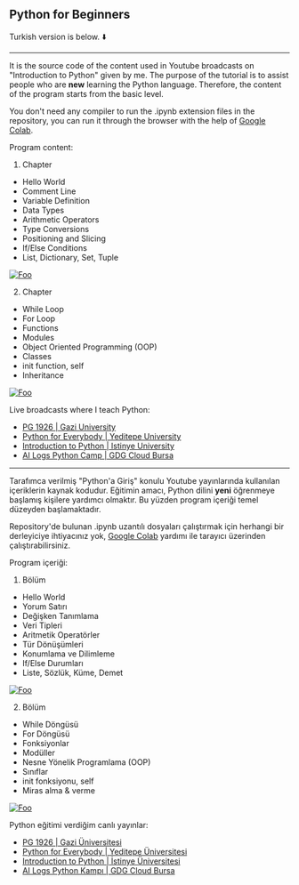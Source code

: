 Python for Beginners
--

Turkish version is below. ⬇️

---

It is the source code of the content used in Youtube broadcasts on "Introduction to Python" given by me. The purpose of the tutorial is to assist people who are **new** learning the Python language. Therefore, the content of the program starts from the basic level.

You don't need any compiler to run the .ipynb extension files in the repository, you can run it through the browser with the help of [Google Colab](https://colab.research.google.com/).

Program content:
1. Chapter
 - Hello World
 - Comment Line
 - Variable Definition
 - Data Types
 - Arithmetic Operators
 - Type Conversions
 - Positioning and Slicing
 - If/Else Conditions
 - List, Dictionary, Set, Tuple

 <a href="https://colab.research.google.com/github/mavideniz/Python101/blob/main/Python_Part1.ipynb" rel="Open in Colab">![Foo](https://colab.research.google.com/assets/colab-badge.svg)</a>
 
 2. Chapter
 - While Loop
 - For Loop
 - Functions
 - Modules
 - Object Oriented Programming (OOP)
 - Classes
 - init function, self
 - Inheritance

 <a href="https://colab.research.google.com/github/mavideniz/Python101/blob/main/Python_Part2.ipynb" rel="Open in Colab">![Foo](https://colab.research.google.com/assets/colab-badge.svg)</a>
 
Live broadcasts where I teach Python:

 - [PG 1926 | Gazi University](https://www.youtube.com/watch?v=wdfGo-k6PxA)
 - [Python for Everybody | Yeditepe University](https://www.youtube.com/watch?v=C-IGJnBZvOc)
 - [Introduction to Python | Istinye University](https://www.youtube.com/watch?v=uO0OToMQ9tc)
 - [AI Logs Python Camp | GDG Cloud Bursa](https://www.youtube.com/watch?v=BYgQFGWQMPM)


-----

Tarafımca verilmiş "Python'a Giriş" konulu Youtube yayınlarında kullanılan içeriklerin kaynak kodudur. Eğitimin amacı, Python dilini **yeni** öğrenmeye başlamış kişilere yardımcı olmaktır. Bu yüzden program içeriği temel düzeyden başlamaktadır.

Repository'de bulunan .ipynb uzantılı dosyaları çalıştırmak için herhangi bir derleyiciye ihtiyacınız yok, [Google Colab](https://colab.research.google.com/) yardımı ile tarayıcı üzerinden çalıştırabilirsiniz.

Program içeriği:
1. Bölüm   
 - Hello World
 - Yorum Satırı
 - Değişken Tanımlama
 - Veri Tipleri
 - Aritmetik Operatörler
 - Tür Dönüşümleri
 - Konumlama ve Dilimleme
 - If/Else Durumları
 - Liste, Sözlük, Küme, Demet
 
 <a href="https://colab.research.google.com/github/mavideniz/Python101/blob/main/Python_Part1.ipynb" rel="Open in Colab">![Foo](https://colab.research.google.com/assets/colab-badge.svg)</a>
 
 2. Bölüm
 - While Döngüsü
 - For Döngüsü
 - Fonksiyonlar
 - Modüller
 - Nesne Yönelik Programlama (OOP)
 - Sınıflar
 - init fonksiyonu, self
 - Miras alma & verme
 
 <a href="https://colab.research.google.com/github/mavideniz/Python101/blob/main/Python_Part2.ipynb" rel="Open in Colab">![Foo](https://colab.research.google.com/assets/colab-badge.svg)</a>

Python eğitimi verdiğim canlı yayınlar:

 - [PG 1926 | Gazi Üniversitesi](https://www.youtube.com/watch?v=wdfGo-k6PxA)
 - [Python for Everybody | Yeditepe Üniversitesi](https://www.youtube.com/watch?v=C-IGJnBZvOc)
 - [Introduction to Python | İstinye Üniversitesi](https://www.youtube.com/watch?v=uO0OToMQ9tc)
 - [AI Logs Python Kampı | GDG Cloud Bursa](https://www.youtube.com/watch?v=BYgQFGWQMPM)
